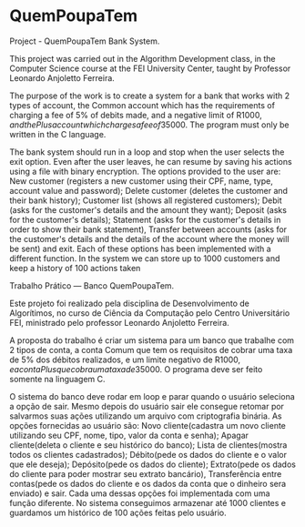 # QuemPoupaTem
Project - QuemPoupaTem Bank System.

This project was carried out in the Algorithm Development class, in the Computer Science course at the FEI University Center, taught by Professor Leonardo Anjoletto Ferreira.

The purpose of the work is to create a system for a bank that works with 2 types of account, the Common account which has the requirements of charging a fee of 5% of debits made, and a negative limit of R$1000, and the Plus account which charges a fee of 3% of debits and allows a negative balance of R$5000. The program must only be written in the C language.

The bank system should run in a loop and stop when the user selects the exit option. Even after the user leaves, he can resume by saving his actions using a file with binary encryption. 
The options provided to the user are: New customer (registers a new customer using their CPF, name, type, account value and password); Delete customer (deletes the customer and their bank history); Customer list (shows all registered customers); Debit (asks for the customer's details and the amount they want); Deposit (asks for the customer's details); Statement (asks for the customer's details in order to show their bank statement), Transfer between accounts (asks for the customer's details and the details of the account where the money will be sent) and exit. Each of these options has been implemented with a different function.
In the system we can store up to 1000 customers and keep a history of 100 actions taken

Trabalho Prático — Banco QuemPoupaTem.

Este projeto foi realizado pela disciplina de Desenvolvimento de Algorítimos, no curso de Ciência da Computação pelo Centro Universitário FEI, ministrado pelo professor Leonardo Anjoletto Ferreira.

A proposta do trabalho é criar um sistema para um banco que trabalhe com 2 tipos de conta, a conta Comum que tem os requisitos de cobrar uma taxa de 5% dos débitos realizados, e um limite negativo de R$1000, e a conta Plus que cobra uma taxa de 3% dos débitos e permite um saldo negativo de R$5000. O programa deve ser feito somente na linguagem C.

O sistema do banco deve rodar em loop e parar quando o usuário seleciona a opção de sair. Mesmo depois do usuário sair ele consegue retomar por salvarmos suas ações utilizando um arquivo com criptografia binária. 
As opções fornecidas ao usuário são: Novo cliente(cadastra um novo cliente utilizando seu CPF, nome, tipo, valor da conta e senha); Apagar cliente(deleta o cliente e seu histórico do banco); Lista de clientes(mostra todos os clientes cadastrados); Débito(pede os dados do cliente e o valor que ele deseja); Depósito(pede os dados do cliente); Extrato(pede os dados do cliente para poder mostrar seu extrato bancário), Transferência entre contas(pede os dados do cliente e os dados da conta que o dinheiro sera enviado) e sair. Cada uma dessas opções foi implementada com uma função diferente.
No sistema conseguimos armazenar até 1000 clientes e guardamos um histórico de 100 ações feitas pelo usuário.
